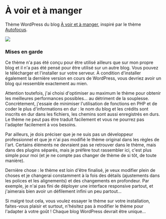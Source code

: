 À voir et à manger
============

Thème WordPress du blog [À voir et à manger](http://voiretmanger.fr), inspiré par le thème [Autofocus](http://themesupply.co/themes/autofocus/).

![](https://github.com/nicolinuxfr/voiretmanger/blob/master/screenshot.png)

### Mises en garde

Ce thème n'a pas été conçu pour être utilisé ailleurs que sur mon propre blog et il n'a pas été pensé pour être utilisé sur un autre blog. Vous pouvez le télécharger et l'installer sur votre serveur. À condition d'installer également la dernière version en cours de WordPress, vous devriez avoir un blog qui ressemble exactement au mien.

Attention toutefois, j'ai choisi d'optimiser au maximum le thème pour obtenir les meilleures performances possibles… au détriment de la souplesse. Concrètement, j'essaie de minimiser l'utilisation de fonctions en PHP et de coder le plus d'informations en dur : le nom du blog et les crédits sont inscrits en dur dans les fichiers, les chemins sont aussi enregistrés en durs. Le thème ne peut pas être traduit facilement et vous ne pourrez pas l'adapter facilement à vos besoins.

Par ailleurs, je dois préciser que je ne suis pas un développeur professionnel et que je n'ai pas modifié le thème original dans les règles de l'art. Certains éléments ne devraient pas se retrouver dans le thème, mais dans des plugins séparés, mais je préfère tout rassembler ici, c'est plus simple pour moi (et je ne compte pas changer de thème de si tôt, de toute manière).

Dernière chose : le thème est loin d'être finalisé, je veux modifier plein de choses et je changerai constamment à la fois des détails (ajustements dans les polices et les alignements) et des changements en profondeur. Par exemple, je n'ai pas fini de déployer une interface responsive partout, et j'aimerais bien avoir un défilement infini un peu partout…

Si malgré tout cela, vous voulez essayer le thème sur votre installation, faites-vous plaisir et surtout, n'hésitez pas à modifier le thème pour l'adapter à votre goût ! Chaque blog WordPress devrait être unique…
